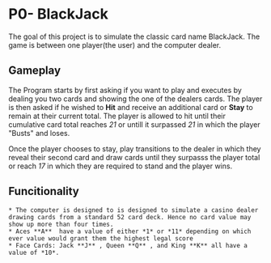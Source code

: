 # P0- BlackJack

The goal of this project is to simulate the classic card name BlackJack. The game is between one player(the user) and the computer dealer. 

## Gameplay
The Program starts by first asking if you want to play and executes by dealing you two cards and showing the one of the dealers cards.
The player is then asked if he wished to **Hit** and receive an additional card or **Stay** to remain at their current total.
The player is allowed to hit until their cumulative card total reaches *21* or untill it surpassed *21* in which the player "Busts" and loses. 

Once the player chooses to stay, play transitions to the dealer in which they reveal their second card and draw cards until they surpasss the player total or reach *17* in which they are required to stand and the player wins.

## Funcitionality
    * The computer is designed to is designed to simulate a casino dealer drawing cards from a standard 52 card deck. Hence no card value may show up more than four times.
    * Aces **A**  have a value of either *1* or *11* depending on which ever value would grant them the highest legal score
    * Face Cards: Jack **J** , Queen **Q** , and King **K** all have a value of *10*.



